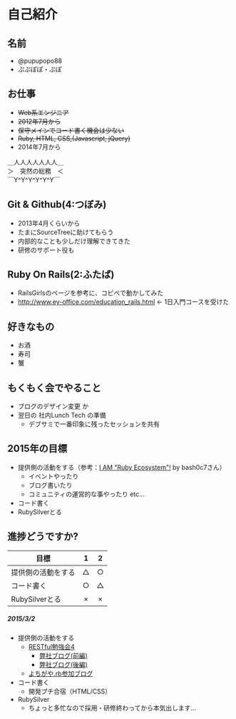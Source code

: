 # 自己紹介

## 名前
 * @pupupopo88
 * ぷぷぽぽ・ぷぽ

## お仕事
 * ~~Web系エンジニア~~
 * ~~2012年7月から~~
 * ~~保守メインでコード書く機会は少ない~~
 * ~~Ruby, HTML, CSS,(Javascript, jQuery)~~
 * 2014年7月から

 ＿人人人人人人人＿  
 ＞　突然の総務　＜  
 ￣Y^Y^Y^Y^Y^Y￣  

## Git & Github(4:つぼみ)
 * 2013年4月くらいから
 * たまにSourceTreeに助けてもらう
 * 内部的なことも少しだけ理解できてきた
 * 研修のサポート役も

## Ruby On Rails(2:ふたば)
 * RailsGirlsのページを参考に、コピペで動かしてみた
 * http://www.ey-office.com/education_rails.html ← 1日入門コースを受けた

## 好きなもの
 * お酒
 * 寿司
 * 蟹

## もくもく会でやること
* ブログのデザイン変更 か
* 翌日の 社内Lunch Tech の準備
  * デブサミで一番印象に残ったセッションを共有

## 2015年の目標
 * 提供側の活動をする（参考：[I AM "Ruby Ecosystem"!](https://speakerdeck.com/bash0c7/i-am-ruby-ecosystem) by bash0c7さん）
    * イベントやったり
    * ブログ書いたり
    * コミュニティの運営的な事やったり etc...
 * コード書く
 * RubySilverとる

## 進捗どうですか?

|          目標          | 1 | 2 |
| --------------------- |:---:|:---:|
| 提供側の活動をする | △ | ○ |
| コード書く | ○ | △ |
| RubySilverとる | × | × |

##### 2015/3/2
* 提供側の活動をする
  * [RESTful勉強会4](http://rubychildren.doorkeeper.jp/events/20247)
    * [弊社ブログ(前編)](http://blog.val.co.jp/2015/02/restful-4th.html)
    * [弊社ブログ(後編)](http://blog.val.co.jp/2015/02/restful-4th2.html)
  * [よちがや.rb参加ブログ](http://pupupopo88.hatenablog.com/entry/2015/02/21/093304)
* コード書く
  * 開発プチ合宿（HTML/CSS）
* RubySilver
  * ちょっと多忙なので採用・研修終わってから本気出します...
